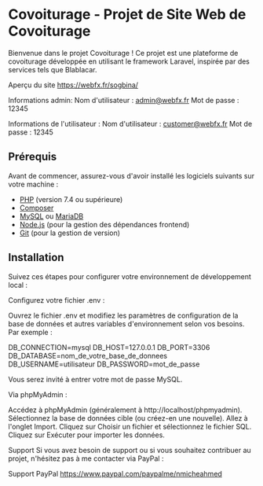 # Covoiturage - Projet de Site Web de Covoiturage

Bienvenue dans le projet Covoiturage ! Ce projet est une plateforme de covoiturage développée en utilisant le framework Laravel, inspirée par des services tels que Blablacar.

Aperçu du site
https://webfx.fr/sogbina/

Informations admin:
Nom d'utilisateur : admin@webfx.fr 
Mot de passe : 12345

Informations de l'utilisateur :
Nom d'utilisateur : customer@webfx.fr
Mot de passe : 12345


## Prérequis

Avant de commencer, assurez-vous d'avoir installé les logiciels suivants sur votre machine :

- [PHP](https://www.php.net/) (version 7.4 ou supérieure)
- [Composer](https://getcomposer.org/)
- [MySQL](https://www.mysql.com/) ou [MariaDB](https://mariadb.org/)
- [Node.js](https://nodejs.org/) (pour la gestion des dépendances frontend)
- [Git](https://git-scm.com/) (pour la gestion de version)

## Installation

Suivez ces étapes pour configurer votre environnement de développement local :

Configurez votre fichier .env :

Ouvrez le fichier .env et modifiez les paramètres de configuration de la base de données et autres variables d'environnement selon vos besoins. Par exemple :

DB_CONNECTION=mysql
DB_HOST=127.0.0.1
DB_PORT=3306
DB_DATABASE=nom_de_votre_base_de_donnees
DB_USERNAME=utilisateur
DB_PASSWORD=mot_de_passe

Vous serez invité à entrer votre mot de passe MySQL.

Via phpMyAdmin :

Accédez à phpMyAdmin (généralement à http://localhost/phpmyadmin).
Sélectionnez la base de données cible (ou créez-en une nouvelle).
Allez à l'onglet Import.
Cliquez sur Choisir un fichier et sélectionnez le fichier SQL.
Cliquez sur Exécuter pour importer les données.


Support
Si vous avez besoin de support ou si vous souhaitez contribuer au projet, n'hésitez pas à me contacter via PayPal :

Support PayPal
https://www.paypal.com/paypalme/nmicheahmed
